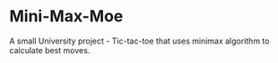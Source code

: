 # Mini-Max-Moe
A small University project - Tic-tac-toe that uses minimax algorithm to calculate best moves.

